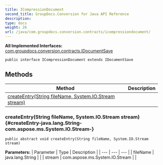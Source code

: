 ```yaml
---
title: ICompressionDocument
second_title: GroupDocs.Conversion for Java API Reference
description: 
type: docs
weight: 26
url: /java/com.groupdocs.conversion.contracts/icompressiondocument/
---
```

**All Implemented Interfaces:**
[com.groupdocs.conversion.contracts.IDocumentSave](../../com.groupdocs.conversion.contracts/idocumentsave)
```
public interface ICompressionDocument extends IDocumentSave
```
## Methods

| Method | Description |
| --- | --- |
| [createEntry(String fileName, System.IO.Stream stream)](#createEntry-java.lang.String-com.aspose.ms.System.IO.Stream-) |  |
### createEntry(String fileName, System.IO.Stream stream) {#createEntry-java.lang.String-com.aspose.ms.System.IO.Stream-}
```
public abstract void createEntry(String fileName, System.IO.Stream stream)
```




**Parameters:**
| Parameter | Type | Description |
| --- | --- | --- |
| fileName | java.lang.String |  |
| stream | com.aspose.ms.System.IO.Stream |  |

